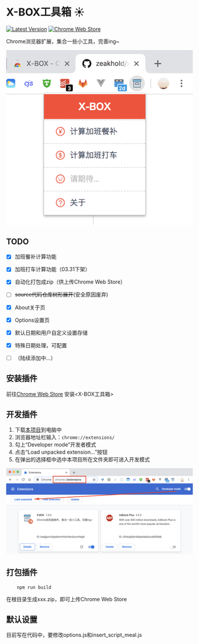 # X-BOX工具箱 :sunny: 
[![Latest Version](https://img.shields.io/badge/Latest_Version-1.1.5-blue.svg)](https://codeload.github.com/zeakhold/chrome-extension/zip/master) [![Chrome Web Store](https://img.shields.io/badge/Install-_Chrome_Web_Store-brightgreen.svg)](https://chrome.google.com/webstore/detail/x-box/ghjnofmahfaomccknicfliidomnmimdd) 
 
Chrome浏览器扩展，集合一些小工具，完善ing~

![](./screenshot/Screenshot_1.png)


## TODO

- [x] 加班餐补计算功能
- [x] 加班打车计算功能（03.31下架）
- [x] 自动化打包成zip（供上传Chrome Web Store）
- [ ] ~~source代码仓库树形展开~~(安全原因废弃)
- [x] About关于页
- [x] Options设置页
- [x] 默认日期和用户自定义设置存储
- [x] 特殊日期处理，可配置
- [ ] （陆续添加中...）


## 安装插件
前往[Chrome Web Store](https://chrome.google.com/webstore/detail/x-box/ghjnofmahfaomccknicfliidomnmimdd) 安装<X-BOX工具箱>

    

## 开发插件
1. 下载[本项目](https://github.com/zeakhold/x-box/repository/master/archive.zip)到电脑中
2. 浏览器地址栏输入：`chrome://extensions/`
3. 勾上“Developer mode”开发者模式
4. 点击“Load unpacked extension...”按钮
5. 在弹出的选择框中选中本项目所在文件夹即可进入开发模式

![](./screenshot/Screenshot_2.png)


## 打包插件
```
    npm run build
```
在根目录生成xxx.zip，即可上传Chrome Web Store


## 默认设置
目前写在代码中，要修改options.js和insert_script_meal.js

